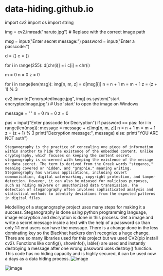 # data-hiding.github.io
import cv2
import os
import string

 

img = cv2.imread("naruto.jpg") # Replace with the correct image path

 

msg = input("Enter secret message:")
password = input("Enter a passcode:")

 

d = {}
c = {}

 

for i in range(255):
    d[chr(i)] = i
    c[i] = chr(i)

 

m = 0
n = 0
z = 0

 

for i in range(len(msg)):
    img[n, m, z] = d[msg[i]]
    n = n + 1
    m = m + 1
    z = (z + 1) % 3

 

cv2.imwrite("encryptedImage.jpg", img)
os.system("start encryptedImage.jpg")  # Use 'start' to open the image on Windows

 

message = ""
n = 0
m = 0
z = 0

 

pas = input("Enter passcode for Decryption")
if password == pas:
    for i in range(len(msg)):
        message = message + c[img[n, m, z]]
        n = n + 1
        m = m + 1
        z = (z + 1) % 3
    print("Decryption message:", message)
else:
    print("YOU ARE NOT auth")





    Steganography is the practice of concealing one piece of information within another to hide the existence of the embedded content. Unlike cryptography, which focuses on keeping the content secret, steganography is concerned with keeping the existence of the message or data secret. The term is derived from the Greek words "steganos," meaning covered or hidden, and "graphie," meaning writing. Steganography has various applications, including covert communication, digital watermarking, copyright protection, and tamper detection. However, it can also be misused for malicious purposes, such as hiding malware or unauthorized data transmission. The detection of steganography often involves sophisticated analysis and statistical methods to identify deviations from the expected patterns in digital files.


Modelling of a steganography project uses many steps for making it a success. Steganography is done using python programming language, image encryption and decryption is done in this process. Get a image and write a secret message inside a text with the help of a password so than only 1:1 end users can have the message. There is a change done in the less dominating key so the Blackhat hackers don’t recognize a huge change. There are so many libraries used for this project but we used CV2(pip install cv2). Functions like config(), showinfo(), lable() are used and instantly destroying a message after one wrong password uses destroy() function. This code has no hiding capacity and is highly secured, it can be used now a days as a data hiding process.
![image](https://github.com/Avishek0170/data-hiding.github.io/assets/142254745/13a44868-344b-4974-bc98-1970d07c6acf)

![image](https://github.com/Avishek0170/data-hiding.github.io/assets/142254745/6a578e3e-020c-4791-8d0f-5abac76fefd5)


